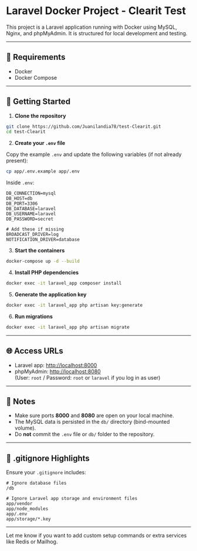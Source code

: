 # Laravel Docker Project - Clearit Test

This project is a Laravel application running with Docker using MySQL, Nginx, and phpMyAdmin. It is structured for local development and testing.

---

## 🐳 Requirements

- Docker
- Docker Compose

---

## 🚀 Getting Started

1. **Clone the repository**

```bash
git clone https://github.com/Juanilandia78/test-Clearit.git
cd test-Clearit
```

2. **Create your `.env` file**

Copy the example `.env` and update the following variables (if not already present):

```bash
cp app/.env.example app/.env
```

Inside `.env`:

```env
DB_CONNECTION=mysql
DB_HOST=db
DB_PORT=3306
DB_DATABASE=laravel
DB_USERNAME=laravel
DB_PASSWORD=secret

# Add these if missing
BROADCAST_DRIVER=log
NOTIFICATION_DRIVER=database
```

3. **Start the containers**

```bash
docker-compose up -d --build
```

4. **Install PHP dependencies**

```bash
docker exec -it laravel_app composer install
```

5. **Generate the application key**

```bash
docker exec -it laravel_app php artisan key:generate
```

6. **Run migrations**

```bash
docker exec -it laravel_app php artisan migrate
```

---

## 🌐 Access URLs

- Laravel app: [http://localhost:8000](http://localhost:8000)
- phpMyAdmin: [http://localhost:8080](http://localhost:8080)  
  (User: `root` / Password: `root` or `laravel` if you log in as user)

---

## 📌 Notes

- Make sure ports **8000** and **8080** are open on your local machine.
- The MySQL data is persisted in the `db/` directory (bind-mounted volume).
- Do **not** commit the `.env` file or `db/` folder to the repository.

---

## 🛑 .gitignore Highlights

Ensure your `.gitignore` includes:

```gitignore
# Ignore database files
/db

# Ignore Laravel app storage and environment files
app/vendor
app/node_modules
app/.env
app/storage/*.key
```

---

Let me know if you want to add custom setup commands or extra services like Redis or Mailhog.
